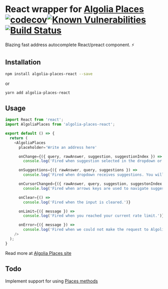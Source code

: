 # React wrapper for [Algolia Places](https://github.com/algolia/places) [![codecov](https://codecov.io/gh/kontrollanten/algolia-places-react/branch/master/graph/badge.svg)](https://codecov.io/gh/kontrollanten/algolia-places-react)[![Known Vulnerabilities](https://snyk.io/test/github/kontrollanten/algolia-places-react/badge.svg?targetFile=package.json)](https://snyk.io/test/github/kontrollanten/algolia-places-react?targetFile=package.json)[![Build Status](https://travis-ci.org/kontrollanten/algolia-places-react.svg?branch=master)](https://travis-ci.org/kontrollanten/algolia-places-react)

Blazing fast address autocomplete React/preact component. :zap:

## Installation
```bash
npm install algolia-places-react --save
```
or
```bash
yarn add algolia-places-react
```


## Usage
```javascript
import React from 'react';
import AlgoliaPlaces from 'algolia-places-react';

export default () => {
  return (
    <AlgoliaPlaces
      placeholder='Write an address here'

      onChange={({ query, rawAnswer, suggestion, suggestionIndex }) => 
        console.log('Fired when suggestion selected in the dropdown or hint was validated.')}

      onSuggestions={({ rawAnswer, query, suggestions }) => 
        console.log('Fired when dropdown receives suggestions. You will receive the array of suggestions that are displayed.')}

      onCursorChanged={({ rawAnswer, query, suggestion, suggestonIndex }) => 
        console.log('Fired when arrows keys are used to navigate suggestions.')}

      onClear={() => 
        console.log('Fired when the input is cleared.')}

      onLimit={({ message }) => 
        console.log('Fired when you reached your current rate limit.')}

      onError={({ message }) => 
        console.log('Fired when we could not make the request to Algolia Places servers for any reason but reaching your rate limit.')}
    />
  );  
}
```

Read more at [Algolia Places site](https://community.algolia.com/places/documentation.html)

## Todo
Implement support for using [Places methods](https://community.algolia.com/places/documentation.html#methods)
